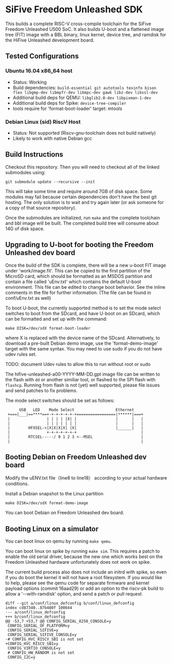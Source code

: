 # SiFive Freedom Unleashed SDK

This builds a complete RISC-V cross-compile toolchain for the SiFive Freedom
Unleashed U500 SoC. It also builds U-boot and a flattened image tree (FIT)
image with a BBL binary, linux kernel, device tree, and ramdisk for the HiFive
Unleashed development board.

## Tested Configurations

### Ubuntu 16.04 x86_64 host

- Status: Working
- Build dependencies: `build-essential git autotools texinfo bison flex
  libgmp-dev libmpfr-dev libmpc-dev gawk libz-dev libssl-dev`
- Additional build deps for QEMU: `libglib2.0-dev libpixman-1-dev`
- Additional build deps for Spike: `device-tree-compiler`
- tools require for 'format-boot-loader' target: mtools

### Debian Linux (sid) RiscV Host

- Status: Not supported (Riscv-gnu-toolchain does not build natively)
- Likely to work with native Debian gcc 

## Build Instructions

Checkout this repository. Then you will need to checkout all of the linked
submodules using:

`git submodule update --recursive --init`

This will take some time and require around 7GB of disk space. Some modules may
fail because certain dependencies don't have the best git hosting. The only
solution is to wait and try again later (or ask someone for a copy of that
source repository).

Once the submodules are initialized, run `make` and the complete toolchain and
bbl image will be built. The completed build tree will consume about 14G of
disk space.

## Upgrading to U-boot for booting the Freedom Unleashed dev board

Once the build of the SDK is complete, there will be a new u-boot FIT image
under 'work/image.fit'. This can be copied to the first partition of the
MicroSD card, which should be formatted as an MSDOS partition and contain a
file called 'uEnv.txt' which contains the default U-boot environment. This file
can be edited to change boot behavior. See the inline comments in the file for
further information. (The file can be found in conf/uEnv.txt as well)

To boot U-boot, the currently supported method is to set the mode select
switches to boot from the SDcard, and have U-boot on an SDcard, which can be
formatted and set up with the command: 

`make DISK=/dev/sdX format-boot-loader`

where X is replaced with the device name of the SDcard. Alternatively, to
download a pre-built Debian demo image, use the 'format-demo-image' target with
the same syntax. You may need to use sudo if you do not have udev rules set.

TODO: document Udev rules to allow this to run without root or sudo

The hifive-unleashed-a00-YYYY-MM-DD.gpt image file can be written to the flash
with `dd` or another similiar tool, or flashed to the SPI flash with `flashcp`.
Running from flash is not (yet) well supported, please file issues and send
patches to fix problems.

The mode select switches should be set as follows:
```
      USB   LED    Mode Select                  Ethernet
 +===|___|==****==+-+-+-+-+-+-+=================|******|===+
 |                | | | | |X| |                 |      |   |
 |                | | | | | | |                 |      |   |
 |        HFXSEL->|X|X|X|X| |X|                 |______|   |
 |                +-+-+-+-+-+-+                            |
 |        RTCSEL-----/ 0 1 2 3 <--MSEL                     |
 |                                                         |
```
## Booting Debian on Freedom Unleashed dev board
Modify the uENV.txt file（line8 to line18） according to your actual hardware conditions.

Install a Debian snapshot to the Linux partition

`make DISK=/dev/sdX format-demo-image`

You can boot Debian on Freedom Unleashed dev board.

## Booting Linux on a simulator

You can boot linux on qemu by running `make qemu`.

You can boot linux on spike by running `make sim`.  This requires a patch to
enable the old serial driver, because the new one which works best on the
Freedom Unleashed hardware unfortunately does not work on spike.

The current build process also does not include an initrd with spike, so
even if you do boot the kernel it will not have a root filesystem. If you
would like to help, please see the qemu code for separate firmware and
kernel payload options (commit 16aad29) or add an option to the riscv-pk
build to allow a '--with-ramdisk' option, and send a patch or pull request.
```
diff --git a/conf/linux_defconfig b/conf/linux_defconfig
index cd87340..87b480f 100644
--- a/conf/linux_defconfig
+++ b/conf/linux_defconfig
@@ -53,7 +53,7 @@ CONFIG_SERIAL_8250_CONSOLE=y
 CONFIG_SERIAL_OF_PLATFORM=y
 CONFIG_SERIAL_SIFIVE=y
 CONFIG_SERIAL_SIFIVE_CONSOLE=y
-# CONFIG_HVC_RISCV_SBI is not set
+CONFIG_HVC_RISCV_SBI=y
 CONFIG_VIRTIO_CONSOLE=y
 # CONFIG_HW_RANDOM is not set
 CONFIG_I2C=y
```
